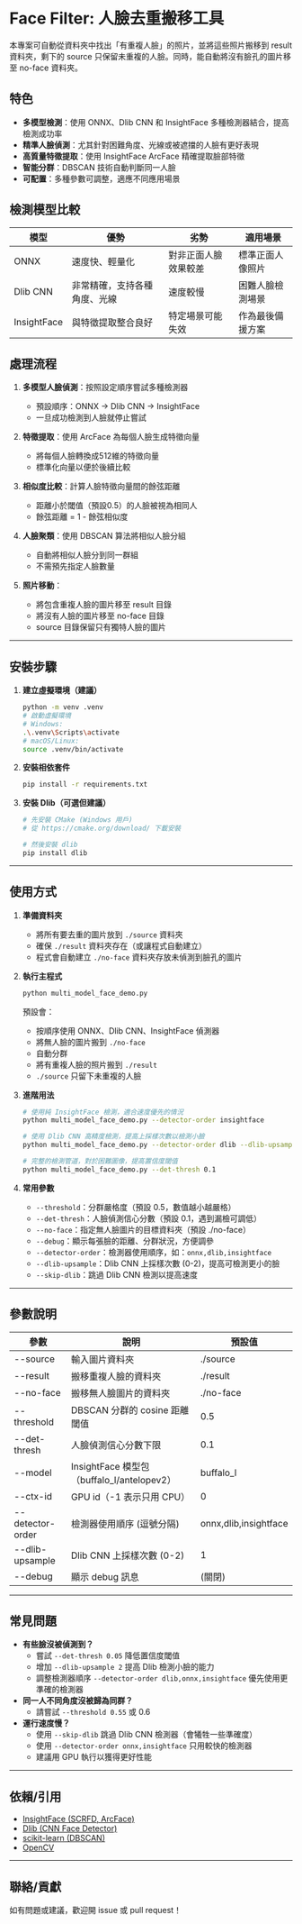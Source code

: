 # Face Filter: 人臉去重搬移工具

本專案可自動從資料夾中找出「有重複人臉」的照片，並將這些照片搬移到 result 資料夾，剩下的 source 只保留未重複的人臉。同時，能自動將沒有臉孔的圖片移至 no-face 資料夾。

## 特色
- **多模型檢測**：使用 ONNX、Dlib CNN 和 InsightFace 多種檢測器結合，提高檢測成功率
- **精準人臉偵測**：尤其針對困難角度、光線或被遮擋的人臉有更好表現
- **高質量特徵提取**：使用 InsightFace ArcFace 精確提取臉部特徵
- **智能分群**：DBSCAN 技術自動判斷同一人臉
- **可配置**：多種參數可調整，適應不同應用場景

## 檢測模型比較

| 模型 | 優勢 | 劣勢 | 適用場景 |
|------|------|------|----------|
| ONNX | 速度快、輕量化 | 對非正面人臉效果較差 | 標準正面人像照片 |
| Dlib CNN | 非常精確，支持各種角度、光線 | 速度較慢 | 困難人臉檢測場景 |
| InsightFace | 與特徵提取整合良好 | 特定場景可能失效 | 作為最後備援方案 |

## 處理流程

1. **多模型人臉偵測**：按照設定順序嘗試多種檢測器
   - 預設順序：ONNX → Dlib CNN → InsightFace
   - 一旦成功檢測到人臉就停止嘗試

2. **特徵提取**：使用 ArcFace 為每個人臉生成特徵向量
   - 將每個人臉轉換成512維的特徵向量
   - 標準化向量以便於後續比較

3. **相似度比較**：計算人臉特徵向量間的餘弦距離
   - 距離小於閾值（預設0.5）的人臉被視為相同人
   - 餘弦距離 = 1 - 餘弦相似度

4. **人臉聚類**：使用 DBSCAN 算法將相似人臉分組
   - 自動將相似人臉分到同一群組
   - 不需預先指定人臉數量

5. **照片移動**：
   - 將包含重複人臉的圖片移至 result 目錄
   - 將沒有人臉的圖片移至 no-face 目錄
   - source 目錄保留只有獨特人臉的圖片

---

## 安裝步驟

1. **建立虛擬環境（建議）**
   ```bash
   python -m venv .venv
   # 啟動虛擬環境
   # Windows:
   .\.venv\Scripts\activate
   # macOS/Linux:
   source .venv/bin/activate
   ```

2. **安裝相依套件**
   ```bash
   pip install -r requirements.txt
   ```

3. **安裝 Dlib（可選但建議）**
   ```bash
   # 先安裝 CMake (Windows 用戶)
   # 從 https://cmake.org/download/ 下載安裝
   
   # 然後安裝 dlib
   pip install dlib
   ```

---

## 使用方式

1. **準備資料夾**
   - 將所有要去重的圖片放到 `./source` 資料夾
   - 確保 `./result` 資料夾存在（或讓程式自動建立）
   - 程式會自動建立 `./no-face` 資料夾存放未偵測到臉孔的圖片

2. **執行主程式**
   ```bash
   python multi_model_face_demo.py
   ```
   預設會：
   - 按順序使用 ONNX、Dlib CNN、InsightFace 偵測器
   - 將無人臉的圖片搬到 `./no-face`
   - 自動分群
   - 將有重複人臉的照片搬到 `./result`
   - `./source` 只留下未重複的人臉

3. **進階用法**
   ```bash
   # 使用純 InsightFace 檢測，適合速度優先的情況
   python multi_model_face_demo.py --detector-order insightface
   
   # 使用 Dlib CNN 高精度檢測，提高上採樣次數以檢測小臉
   python multi_model_face_demo.py --detector-order dlib --dlib-upsample 2
   
   # 完整的檢測管道，對於困難圖像，提高置信度閾值
   python multi_model_face_demo.py --det-thresh 0.1
   ```

4. **常用參數**
   - `--threshold`：分群嚴格度（預設 0.5，數值越小越嚴格）
   - `--det-thresh`：人臉偵測信心分數（預設 0.1，遇到漏檢可調低）
   - `--no-face`：指定無人臉圖片的目標資料夾（預設 ./no-face） 
   - `--debug`：顯示每張臉的距離、分群狀況，方便調參
   - `--detector-order`：檢測器使用順序，如：`onnx,dlib,insightface`
   - `--dlib-upsample`：Dlib CNN 上採樣次數 (0-2)，提高可檢測更小的臉
   - `--skip-dlib`：跳過 Dlib CNN 檢測以提高速度

---

## 參數說明
| 參數           | 說明                                 | 預設值      |
|----------------|--------------------------------------|-------------|
| --source       | 輸入圖片資料夾                      | ./source    |
| --result       | 搬移重複人臉的資料夾                | ./result    |
| --no-face      | 搬移無人臉圖片的資料夾              | ./no-face   |
| --threshold    | DBSCAN 分群的 cosine 距離閾值        | 0.5         |
| --det-thresh   | 人臉偵測信心分數下限                | 0.1         |
| --model        | InsightFace 模型包（buffalo_l/antelopev2）| buffalo_l |
| --ctx-id       | GPU id（-1 表示只用 CPU）           | 0           |
| --detector-order | 檢測器使用順序 (逗號分隔)           | onnx,dlib,insightface |
| --dlib-upsample | Dlib CNN 上採樣次數 (0-2)           | 1           |
| --debug        | 顯示 debug 訊息                      | (關閉)      |

---

## 常見問題
- **有些臉沒被偵測到？**
  - 嘗試 `--det-thresh 0.05` 降低置信度閾值
  - 增加 `--dlib-upsample 2` 提高 Dlib 檢測小臉的能力
  - 調整檢測器順序 `--detector-order dlib,onnx,insightface` 優先使用更準確的檢測器
- **同一人不同角度沒被歸為同群？**
  - 請嘗試 `--threshold 0.55` 或 0.6
- **運行速度慢？**
  - 使用 `--skip-dlib` 跳過 Dlib CNN 檢測器（會犧牲一些準確度）
  - 使用 `--detector-order onnx,insightface` 只用較快的檢測器
  - 建議用 GPU 執行以獲得更好性能

---

## 依賴/引用
- [InsightFace (SCRFD, ArcFace)](https://github.com/deepinsight/insightface)
- [Dlib (CNN Face Detector)](http://dlib.net/)
- [scikit-learn (DBSCAN)](https://scikit-learn.org/stable/modules/generated/sklearn.cluster.DBSCAN.html)
- [OpenCV](https://opencv.org/)

---

## 聯絡/貢獻
如有問題或建議，歡迎開 issue 或 pull request！ 